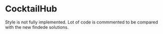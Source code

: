 # CocktailHub

Style is not fully implemented.
Lot of code is commmented to be compared with the new findede solutions.
